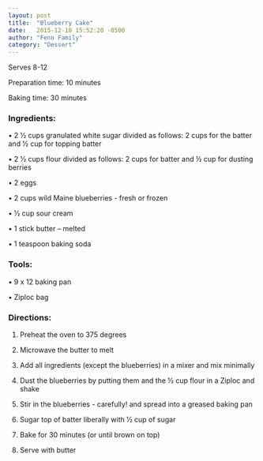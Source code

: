 ```yaml
---
layout: post
title:  "Blueberry Cake"
date:   2015-12-18 15:52:20 -0500
author: "Fenn Family"
category: "Dessert"
---
```

Serves 8-12 

Preparation time: 10 minutes 

Baking time: 30 minutes

### Ingredients:

• 2 1⁄2 cups granulated white sugar divided as follows: 2 cups for the batter and 1⁄2 cup for topping batter

• 2 1⁄2 cups flour divided as follows: 2 cups for batter and 1⁄2 cup for dusting berries

• 2 eggs

• 2 cups wild Maine blueberries - fresh or frozen

• 1⁄2 cup sour cream

• 1 stick butter – melted

• 1 teaspoon baking soda

### Tools:

• 9 x 12 baking pan

• Ziploc bag

### Directions:

1. Preheat the oven to 375 degrees

2. Microwave the butter to melt

3. Add all ingredients (except the blueberries) in a mixer and mix minimally

4. Dust the blueberries by putting them and the 1⁄2 cup flour in a Ziploc and shake

5. Stir in the blueberries - carefully! and spread into a greased baking pan

6. Sugar top of batter liberally with 1⁄2 cup of sugar

7. Bake for 30 minutes (or until brown on top)

8. Serve with butter